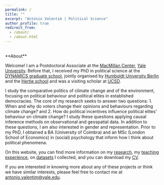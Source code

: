 ```yaml
---
permalink: /
title: ""
excerpt: "António Valentim | Political Science"
author_profile: true
redirect_from: 
  - /about/
  - /about.html
---
```

<br>
**About**  
  
Welcome! I am a Postdoctoral Associate at the [MacMillan Center](https://macmillan.yale.edu/), [Yale University](https://www.yale.edu/). Before that, I received my PhD in political science at the [DYNAMICS graduate school](https://www.sowi.hu-berlin.de/en/dynamics), jointly organised by [Humboldt University Berlin](https://www.hu-berlin.de/en) and the [Hertie school](https://www.hertie-school.org/en/) and was a visiting scholar at [UCSD](https://ucsd.edu/). 

I study the comparative politics of climate change and of the environment, focusing on political behaviour and political elites in established democracies. The core of my research seeks to answer two questions: 1. When and why do voters change their opinions and behaviours regarding climate change? and 2. How do political incentives influence political elites' behaviour on climate change? 
I study these questions applying causal inference methods on observational and geospatial data. In addition to these questions, I am also interested in gender and representation. Prior to my PhD, I obtained a BA (University of Coimbra) and an MSc (London School of Economics) in (social) psychology that inform how I think about political phenomena.


On this website, you can find more information on my [research](http://antoniovalentim.github.io/research/), my [teaching experience](http://antoniovalentim.github.io/teaching/), on [datasets](http://antoniovalentim.github.io/data/) I collected, and you can download my [CV](/files/AValentim_CV.pdf).

If you are interested in knowing more about any of these projects or think we have similar interests, please feel free to contact me at [antonio.valentim@yale.edu](mailto:antonio.valentim@yale.edu).

